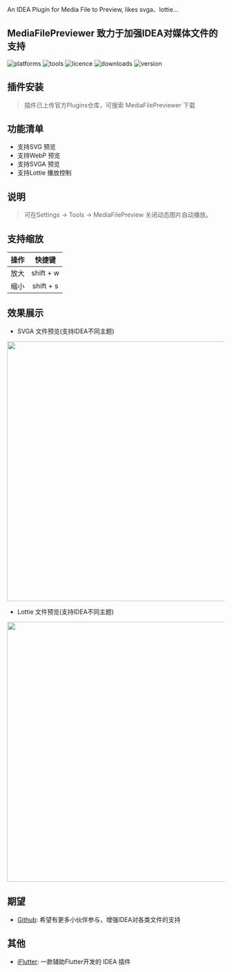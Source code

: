 <!-- Plugin description -->
An IDEA Plugin for Media File to Preview, likes svga、lottie...
<!-- Plugin description end -->

## MediaFilePreviewer 致力于加强IDEA对媒体文件的支持

![platforms](https://img.shields.io/badge/platforms-macos%20%7C%20windows%20%7C%20linux-blue) 
![tools](https://img.shields.io/badge/idea-intellij_IDEA%20%7C%20AndroidStudio-blue) 
![licence](https://img.shields.io/badge/licence-MIT-blue) 
![downloads](https://img.shields.io/jetbrains/plugin/d/19138)
![version](https://img.shields.io/jetbrains/plugin/v/19138)

## 插件安装
> 插件已上传官方Plugins仓库，可搜索 MediaFilePreviewer 下载

## 功能清单
- 支持SVG 预览
- 支持WebP 预览
- 支持SVGA 预览
- 支持Lottie 播放控制

## 说明
> 可在Settings -> Tools -> MediaFilePreview 关闭动态图片自动播放。

## 支持缩放  
| 操作  |    快捷键    |
|:---:|:---------:|
| 放大  | shift + w |
| 缩小  | shift + s |

## 效果展示

- SVGA 文件预览(支持IDEA不同主题)
<img src="https://cdn.jsdelivr.net/gh/YangLang116/picture_storage/svga-opt.gif" width="600"/>


- Lottie 文件预览(支持IDEA不同主题)
<img src="https://cdn.jsdelivr.net/gh/YangLang116/picture_storage/lottie-opt.gif" width="600"/>

## 期望
- [Github](https://github.com/YangLang116/MediaFilePreviewer): 希望有更多小伙伴参与，增强IDEA对各类文件的支持

## 其他
- [iFlutter](https://iflutter.toolu.cn): 一款辅助Flutter开发的 IDEA 插件
